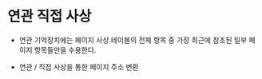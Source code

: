 # 연관 직접 사상

- 연관 기억장치에는 페이지 사상 테이블의 전체 항목 중 가장 최근에 참조된 일부 페이지 항목들만을 수용한다.

- 연관 / 직접 사상을 통한 페이지 주소 변환 